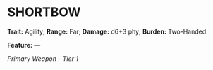 ﻿# SHORTBOW

**Trait:** Agility; **Range:** Far; **Damage:** d6+3 phy; **Burden:** Two-Handed

**Feature:** —

*Primary Weapon - Tier 1*
